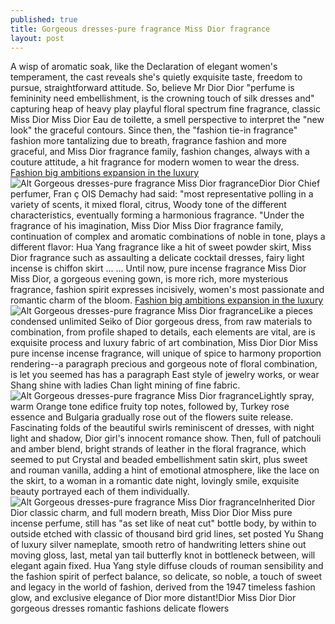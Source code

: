 ```yaml
---
published: true
title: Gorgeous dresses-pure fragrance Miss Dior fragrance
layout: post
---
```

A wisp of aromatic soak, like the Declaration of elegant women\'s temperament, the cast reveals she\'s quietly exquisite taste, freedom to pursue, straightforward attitude. So, believe Mr Dior Dior \"perfume is femininity need embellishment, is the crowning touch of silk dresses and\" capturing heap of heavy play playful floral spectrum fine fragrance, classic Miss Dior Miss Dior Eau de toilette, a smell perspective to interpret the \"new look\" the graceful contours. Since then, the \"fashion tie-in fragrance\" fashion more tantalizing due to breath, fragrance fashion and more graceful, and Miss Dior fragrance family, fashion changes, always with a couture attitude, a hit fragrance for modern women to wear the dress. [Fashion big ambitions expansion in the luxury](https://iphonecarcharger.wordpress.com/2015/12/14/fashion-big-ambitions-expansion-in-the-luxury-hotel-business/)![Alt Gorgeous dresses-pure fragrance Miss Dior fragrance](https://c2.staticflickr.com/6/5708/23924137336_c9ef338221.jpg)Dior Dior Chief perfumer, Fran ç OIS Demachy had said: \"most representative polling in a variety of scents, it mixed floral, citrus, Woody tone of the different characteristics, eventually forming a harmonious fragrance. \"Under the fragrance of his imagination, Miss Dior Miss Dior fragrance family, continuation of complex and aromatic combinations of noble in tone, plays a different flavor: Hua Yang fragrance like a hit of sweet powder skirt, Miss Dior fragrance such as assaulting a delicate cocktail dresses, fairy light incense is chiffon skirt ... ... Until now, pure incense fragrance Miss Dior Miss Dior, a gorgeous evening gown, is more rich, more mysterious fragrance, fashion spirit expresses incisively, women\'s most passionate and romantic charm of the bloom. [Fashion big ambitions expansion in the luxury](https://iphonecarcharger.wordpress.com/2015/12/14/fashion-big-ambitions-expansion-in-the-luxury-hotel-business/)![Alt Gorgeous dresses-pure fragrance Miss Dior fragrance](https://c2.staticflickr.com/2/1656/23867713961_a8832e88ca.jpg)Like a pieces condensed unlimited Seiko of Dior gorgeous dress, from raw materials to combination, from profile shaped to details, each elements are vital, are is exquisite process and luxury fabric of art combination, Miss Dior Dior Miss pure incense incense fragrance, will unique of spice to harmony proportion rendering--a paragraph precious and gorgeous note of floral combination, is let you seemed has has a paragraph East style of jewelry works, or wear Shang shine with ladies Chan light mining of fine fabric.![Alt Gorgeous dresses-pure fragrance Miss Dior fragrance](https://c2.staticflickr.com/2/1635/23867718851_b481c72868.jpg)Lightly spray, warm Orange tone edifice fruity top notes, followed by, Turkey rose essence and Bulgaria gradually rose out of the flowers suite release. Fascinating folds of the beautiful swirls reminiscent of dresses, with night light and shadow, Dior girl\'s innocent romance show. Then, full of patchouli and amber blend, bright strands of leather in the floral fragrance, which seemed to put Crystal and beaded embellishment satin skirt, plus sweet and rouman vanilla, adding a hint of emotional atmosphere, like the lace on the skirt, to a woman in a romantic date night, lovingly smile, exquisite beauty portrayed each of them individually.![Alt Gorgeous dresses-pure fragrance Miss Dior fragrance](https://c2.staticflickr.com/2/1543/23322000924_283c013053.jpg)Inherited Dior Dior classic charm, and full modern breath, Miss Dior Dior Miss pure incense perfume, still has \"as set like of neat cut\" bottle body, by within to outside etched with classic of thousand bird grid lines, set posted Yu Shang of luxury silver nameplate, smooth retro of handwriting letters shine out moving gloss, last, metal yan tail butterfly knot in bottleneck between, will elegant again fixed. Hua Yang style diffuse clouds of rouman sensibility and the fashion spirit of perfect balance, so delicate, so noble, a touch of sweet and legacy in the world of fashion, derived from the 1947 timeless fashion glow, and exclusive elegance of Dior more distant!Dior Miss Dior Dior gorgeous dresses romantic fashions delicate flowers